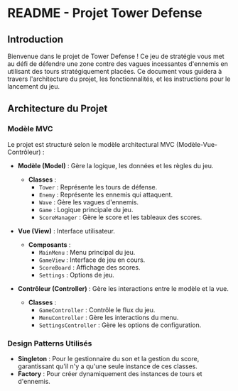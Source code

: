 # README - Projet Tower Defense

## Introduction

Bienvenue dans le projet de Tower Defense ! 
Ce jeu de stratégie vous met au défi de défendre une zone contre des vagues incessantes d'ennemis en utilisant des tours stratégiquement placées. 
Ce document vous guidera à travers l'architecture du projet, les fonctionnalités, et les instructions pour le lancement du jeu.

## Architecture du Projet

### Modèle MVC

Le projet est structuré selon le modèle architectural MVC (Modèle-Vue-Contrôleur) :

- **Modèle (Model)** : Gère la logique, les données et les règles du jeu.
    - **Classes** :
        - `Tower` : Représente les tours de défense.
        - `Enemy` : Représente les ennemis qui attaquent.
        - `Wave` : Gère les vagues d'ennemis.
        - `Game` : Logique principale du jeu.
        - `ScoreManager` : Gère le score et les tableaux des scores.

- **Vue (View)** : Interface utilisateur.
    - **Composants** :
        - `MainMenu` : Menu principal du jeu.
        - `GameView` : Interface de jeu en cours.
        - `ScoreBoard` : Affichage des scores.
        - `Settings` : Options de jeu.

- **Contrôleur (Controller)** : Gère les interactions entre le modèle et la vue.
    - **Classes** :
        - `GameController` : Contrôle le flux du jeu.
        - `MenuController` : Gère les interactions du menu.
        - `SettingsController` : Gère les options de configuration.

### Design Patterns Utilisés

- **Singleton** : Pour le gestionnaire du son et la gestion du score, garantissant qu'il n'y a qu'une seule instance de ces classes.
- **Factory** : Pour créer dynamiquement des instances de tours et d'ennemis.
